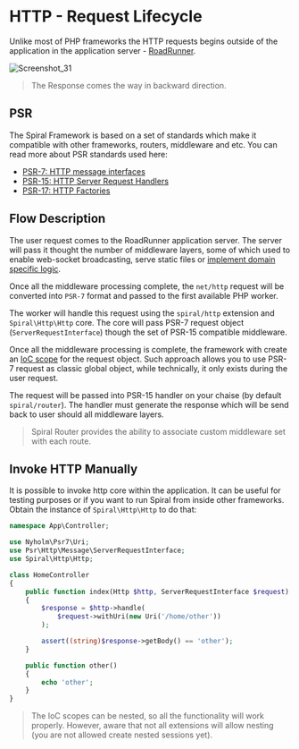 # HTTP - Request Lifecycle
Unlike most of PHP frameworks the HTTP requests begins outside of the application in the application server - [RoadRunner](https://roadrunner.dev).

![Screenshot_31](https://user-images.githubusercontent.com/796136/67088146-1bd39c80-f1ad-11e9-9d5e-6b2499654395.png)

> The Response comes the way in backward direction.

## PSR
The Spiral Framework is based on a set of standards which make it compatible with other frameworks, routers, middleware 
and etc. You can read more about PSR standards used here:

- [PSR-7: HTTP message interfaces](https://www.php-fig.org/psr/psr-7/)
- [PSR-15: HTTP Server Request Handlers](https://www.php-fig.org/psr/psr-15/)
- [PSR-17: HTTP Factories](https://www.php-fig.org/psr/psr-17/)

## Flow Description
The user request comes to the RoadRunner application server. The server will pass it thought the number of middleware
layers, some of which used to enable web-socket broadcasting, serve static files or [implement domain specific logic](/http/golang.md).

Once all the middleware processing complete, the `net/http` request will be converted into `PSR-7` format and passed
to the first available PHP worker. 

The worker will handle this request using the `spiral/http` extension and `Spiral\Http\Http` core. The core will pass 
PSR-7 request object (`ServerRequestInterface`) though the set of PSR-15 compatible middleware.
 
Once all the middleware processing is complete, the framework with create an [IoC scope](/framework/scopes.md) for the request object.
Such approach allows you to use PSR-7 request as classic global object, while technically, it only exists during the user request.

The request will be passed into PSR-15 handler on your chaise (by default `spiral/router`). The handler must generate the response
which will be send back to user should all middleware layers.

> Spiral Router provides the ability to associate custom middleware set with each route.

## Invoke HTTP Manually
It is possible to invoke http core within the application. It can be useful for testing purposes or if you want to run
Spiral from inside other frameworks. Obtain the instance of `Spiral\Http\Http` to do that:

```php
namespace App\Controller;

use Nyholm\Psr7\Uri;
use Psr\Http\Message\ServerRequestInterface;
use Spiral\Http\Http;

class HomeController 
{
    public function index(Http $http, ServerRequestInterface $request)
    {
        $response = $http->handle(
            $request->withUri(new Uri('/home/other'))
        );

        assert((string)$response->getBody() == 'other');
    }

    public function other()
    {
        echo 'other';
    }
}
```

> The IoC scopes can be nested, so all the functionality will work properly. However, aware that not all extensions will
> allow nesting (you are not allowed create nested sessions yet).
